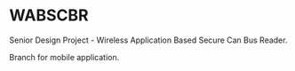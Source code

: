 # WABSCBR
Senior Design Project - Wireless Application Based Secure Can Bus Reader.

Branch for mobile application.
